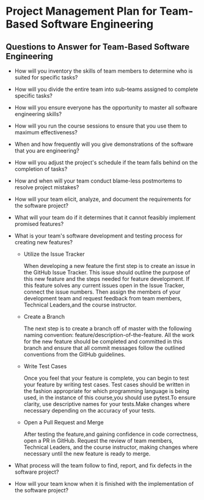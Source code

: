 # Project Management Plan for Team-Based Software Engineering

## Questions to Answer for Team-Based Software Engineering

- How will you inventory the skills of team members to determine who is
  suited for specific tasks?

- How will you divide the entire team into sub-teams assigned to complete
  specific tasks?

- How will you ensure everyone has the opportunity to master all software
  engineering skills?

- How will you run the course sessions to ensure that you use them
  to maximum effectiveness?

- When and how frequently will you give demonstrations of the software that
  you are engineering?

- How will you adjust the project's schedule if the team falls behind on the
  completion of tasks?

- How and when will your team conduct blame-less postmortems to resolve
  project mistakes?

- How will your team elicit, analyze, and document the requirements for the
  software project?

- What will your team do if it determines that it cannot feasibly implement
  promised features?

- What is your team's software development and testing process for creating
  new features?

  - Utilize the Issue Tracker

      When developing a new feature the first step is to create an issue in the
      GitHub Issue Tracker. This issue should outline the purpose of this new
      feature and the steps needed for feature development. If this feature solves
      any current issues open in the Issue Tracker, connect the issue numbers. Then
      assign the members of your development team and request feedback from team
      members, Technical Leaders,and the course instructor.

  - Create a Branch

      The next step is to create a branch off of master with the following naming
      convention: feature/description-of-the-feature. All the work for the new
      feature should be completed and committed in this branch and ensure that all
      commit messages follow the outlined conventions from the GitHub guidelines.

  - Write Test Cases

      Once you feel that your feature is complete, you can begin to test your
      feature by writing test cases. Test cases should be written in the fashion
      appropriate for which programming language is being used, in the instance of
      this course,you should use pytest.To ensure clarity, use descriptive names
      for your tests.Make changes where necessary depending on the accuracy of
      your tests.

  - Open a Pull Request and Merge

      After testing the feature,and gaining confidence in code correctness, open a
      PR in GitHub. Request the review of team members, Technical Leaders, and the
      course instructor, making changes where necessary until the new feature is
      ready to merge.

- What process will the team follow to find, report, and fix defects in the
  software project?

- How will your team know when it is finished with the implementation of the
  software project?
